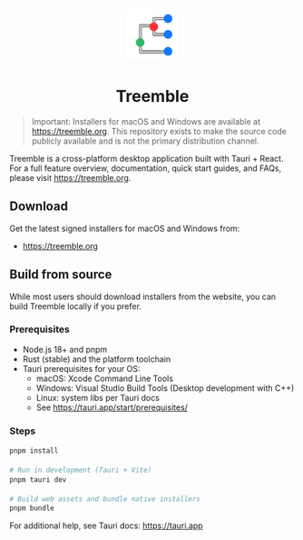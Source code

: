 <p align="center">
  <img src="treemble-icon.png" alt="Treemble icon" width="96">
</p>

<h1 align="center">Treemble</h1>

> Important: Installers for macOS and Windows are available at https://treemble.org. This repository exists to make the source code publicly available and is not the primary distribution channel.

Treemble is a cross-platform desktop application built with Tauri + React. For a full feature overview, documentation, quick start guides, and FAQs, please visit https://treemble.org.

## Download

Get the latest signed installers for macOS and Windows from:
- https://treemble.org

## Build from source

While most users should download installers from the website, you can build Treemble locally if you prefer.

### Prerequisites
- Node.js 18+ and pnpm
- Rust (stable) and the platform toolchain
- Tauri prerequisites for your OS:
  - macOS: Xcode Command Line Tools
  - Windows: Visual Studio Build Tools (Desktop development with C++)
  - Linux: system libs per Tauri docs
  - See https://tauri.app/start/prerequisites/

### Steps
```bash
pnpm install

# Run in development (Tauri + Vite)
pnpm tauri dev

# Build web assets and bundle native installers
pnpm bundle
```

For additional help, see Tauri docs: https://tauri.app

